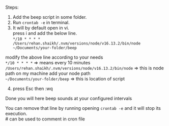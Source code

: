 Steps: 
1) Add the beep script in some folder.    
2) Run `crontab -e` in terminal. 
3) It will by default open in vi. <br/>
press i and add the below line. <br/>
`*/10 * * * * /Users/rehan.shaikh/.nvm/versions/node/v16.13.2/bin/node ~/Documents/your-folder/beep`

modify the above line according to your needs<br/>
`*/10 * * * *` => means every 10 minutes
`/Users/rehan.shaikh/.nvm/versions/node/v16.13.2/bin/node` => this is node path on my machine add your node path<br/>
`~/Documents/your-folder/beep` => this is location of script

4) press Esc then :wq

Done you will here beep sounds at your configured intervals



You can remove that line by running opening `crontab -e` and it will stop its execution. <br/>
\# can be used to comment in cron file
